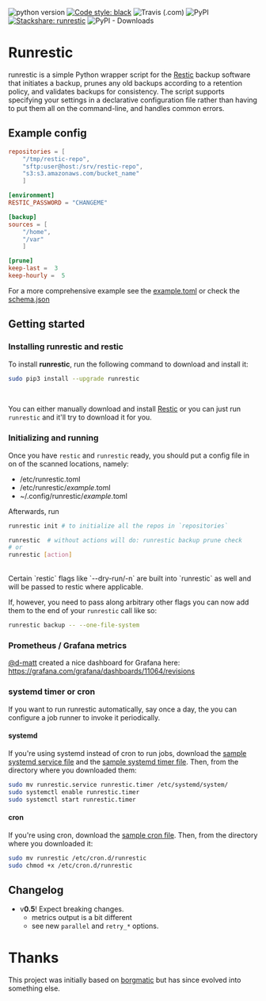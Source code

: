![python version](https://img.shields.io/badge/python-3.6+-blue.svg)
[![Code style: black](https://img.shields.io/badge/code%20style-black-000000.svg)](https://github.com/psf/black)
![Travis (.com)](https://img.shields.io/travis/com/sinnwerkstatt/runrestic)
![PyPI](https://img.shields.io/pypi/v/runrestic)
[![Stackshare: runrestic](https://img.shields.io/badge/stackshare-runrestic-068DFE.svg)](https://stackshare.io/runrestic)
![PyPI - Downloads](https://img.shields.io/pypi/dm/runrestic)

# Runrestic

runrestic is a simple Python wrapper script for the
[Restic](https://restic.net/) backup software that initiates a backup,
prunes any old backups according to a retention policy, and validates backups
for consistency. The script supports specifying your settings in a declarative
configuration file rather than having to put them all on the command-line, and
handles common errors.

## Example config

```toml
repositories = [
    "/tmp/restic-repo",
    "sftp:user@host:/srv/restic-repo",
    "s3:s3.amazonaws.com/bucket_name"
    ]

[environment]
RESTIC_PASSWORD = "CHANGEME"

[backup]
sources = [
    "/home",
    "/var"
    ]

[prune]
keep-last =  3
keep-hourly =  5
```

For a more comprehensive example see the [example.toml](https://github.com/sinnwerkstatt/runrestic/blob/master/sample/example.toml)
 or check the [schema.json](https://github.com/sinnwerkstatt/runrestic/blob/master/runrestic/runrestic/schema.json)

## Getting started

### Installing runrestic and restic
To install **runrestic**, run the following command to download and install it:

```bash
sudo pip3 install --upgrade runrestic
```

<br>

You can either manually download and install [Restic](https://restic.net/) or you can just run `runrestic` and it'll try to download it for you.


### Initializing and running

Once you have `restic` and `runrestic` ready, you should put a config file in on of the scanned locations, namely:

- /etc/runrestic.toml
- /etc/runrestic/*example*.toml
- ~/.config/runrestic/*example*.toml

Afterwards, run 

```bash
runrestic init # to initialize all the repos in `repositories`

runrestic  # without actions will do: runrestic backup prune check
# or
runrestic [action]
```

<br>
Certain `restic` flags like `--dry-run/-n` are built into `runrestic` as well and will be passed to restic where applicable.

If, however, you need to pass along arbitrary other flags you can now add them to the end of your `runrestic` call like so: 
```bash
runrestic backup -- --one-file-system
``` 

### Prometheus / Grafana metrics
[@d-matt](https://github.com/d-matt) created a nice dashboard for Grafana here: https://grafana.com/grafana/dashboards/11064/revisions

### systemd timer or cron

If you want to run runrestic automatically, say once a day, the you can
configure a job runner to invoke it periodically.


#### systemd

If you're using systemd instead of cron to run jobs, download the [sample systemd service file](https://raw.githubusercontent.com/sinnwerkstatt/runrestic/master/sample/systemd/runrestic.service)
and the [sample systemd timer file](https://raw.githubusercontent.com/sinnwerkstatt/runrestic/master/sample/systemd/runrestic.timer).
Then, from the directory where you downloaded them:

```bash
sudo mv runrestic.service runrestic.timer /etc/systemd/system/
sudo systemctl enable runrestic.timer
sudo systemctl start runrestic.timer
```

#### cron

If you're using cron, download the [sample cron file](https://raw.githubusercontent.com/sinnwerkstatt/runrestic/master/sample/cron/runrestic).
Then, from the directory where you downloaded it:

```bash
sudo mv runrestic /etc/cron.d/runrestic
sudo chmod +x /etc/cron.d/runrestic
```

## Changelog
* v**0.5**! Expect breaking changes.
    * metrics output is a bit different
    * see new `parallel` and `retry_*` options. 


# Thanks
This project was initially based on [borgmatic](https://github.com/witten/borgmatic/) but has since evolved into something else.
